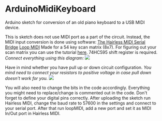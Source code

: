 # ArduinoMidiKeyboard
Arduino sketch for conversion of an old piano keyboard to a USB MIDI device.

This is sketch does not use MIDI port as a part of the circuit. Instead, the MIDI input conversion is done using software:
[The Hairless MIDI Serial Bridge](https://projectgus.github.io/hairless-midiserial/)
[Loop MIDI](https://www.tobias-erichsen.de/software/loopmidi.html)
Made for a 54 key scan matrix (8x7). For figuring out your scan matrix you can use the tutorial [here](https://www.instructables.com/Figuring-out-a-Key-Matrix-Scan-Matrix/). 74HC595 shift register is required. 
*Connect everything using this diagram:*
![](https://content.instructables.com/ORIG/FUD/QBS8/KHOUFSIW/FUDQBS8KHOUFSIW.png?auto=webp&frame=1&width=483&fit=bounds&md=684afa5a35acf5695aa4037d13dfbf4e)

Have in mind whether you have pull up or down circuit configuration.
*You mind need to connect your resistors to positive voltage in case pull down doesn't work for you.*
![](https://content.instructables.com/ORIG/FB3/ZS1C/I34E4WSX/FB3ZS1CI34E4WSX.png?auto=webp&frame=1&width=1024&fit=bounds&md=cb057da1e573b994cf3634d3711d56fa)

You will also need to change the bits in the code accordingly. Everything you might need to replace/change is commented out in the code. Don't forget to define your digital pins correctly.
After uploading the sketch run Hairless MIDI, change the baud rate to 57600 in the settings and connect to your serial port. After that run loopMIDI, add a new port and set it as MIDI In/Out port in Hairless MIDI.
